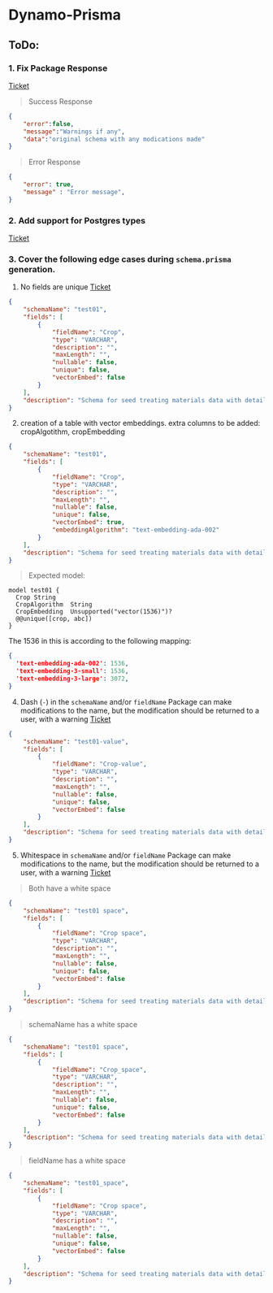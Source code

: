 # Dynamo-Prisma


## ToDo:

### 1. Fix Package Response
[Ticket](https://github.com/techsavvyash/dynamo-prisma/issues/13)

> Success Response
```json
{
    "error":false,
    "message":"Warnings if any",
    "data":"original schema with any modications made"
}
```

> Error Response
```json
{
    "error": true,
    "message" : "Error message",
}
```
### 2. Add support for Postgres types
[Ticket](https://github.com/techsavvyash/dynamo-prisma/issues/23)

### 3. Cover the following edge cases during `schema.prisma` generation.
1. No fields are unique
[Ticket](https://github.com/techsavvyash/dynamo-prisma/issues/5)
```json
{
    "schemaName": "test01",
    "fields": [
        {
            "fieldName": "Crop",
            "type": "VARCHAR",
            "description": "",
            "maxLength": "",
            "nullable": false,
            "unique": false,
            "vectorEmbed": false
        }
    ],
    "description": "Schema for seed treating materials data with details of each order"
}
```
  2. creation of a table with vector embeddings. extra columns to be added: cropAlgotithm, cropEmbedding
```json
{
    "schemaName": "test01",
    "fields": [
        {
            "fieldName": "Crop",
            "type": "VARCHAR",
            "description": "",
            "maxLength": "",
            "nullable": false,
            "unique": false,
            "vectorEmbed": true,
            "embeddingAlgorithm": "text-embedding-ada-002"
        }
    ],
    "description": "Schema for seed treating materials data with details of each order"
}
```
> Expected model:

```prisma
model test01 {
  Crop String
  CropAlgorithm  String
  CropEmbedding  Unsupported("vector(1536)")?
  @@unique([crop, abc])
}
```
The 1536 in this is according to the following mapping:
```json
{
  'text-embedding-ada-002': 1536,
  'text-embedding-3-small': 1536,
  'text-embedding-3-large': 3072,
}
```

4. Dash (`-`) in the `schemaName` and/or `fieldName`
Package can make modifications to the name, but the modification should be returned to a user, with a warning
[Ticket](https://github.com/techsavvyash/dynamo-prisma/issues/6)
```json
{
    "schemaName": "test01-value",
    "fields": [
        {
            "fieldName": "Crop-value",
            "type": "VARCHAR",
            "description": "",
            "maxLength": "",
            "nullable": false,
            "unique": false,
            "vectorEmbed": false
        }
    ],
    "description": "Schema for seed treating materials data with details of each order"
}
```
5. Whitespace in `schemaName` and/or `fieldName`
Package can make modifications to the name, but the modification should be returned to a user, with a warning
[Ticket](https://github.com/techsavvyash/dynamo-prisma/issues/3)

> Both have a white space
```json
{
    "schemaName": "test01 space",
    "fields": [
        {
            "fieldName": "Crop space",
            "type": "VARCHAR",
            "description": "",
            "maxLength": "",
            "nullable": false,
            "unique": false,
            "vectorEmbed": false
        }
    ],
    "description": "Schema for seed treating materials data with details of each order"
}
```
> schemaName has a white space
```json
{
    "schemaName": "test01 space",
    "fields": [
        {
            "fieldName": "Crop_space",
            "type": "VARCHAR",
            "description": "",
            "maxLength": "",
            "nullable": false,
            "unique": false,
            "vectorEmbed": false
        }
    ],
    "description": "Schema for seed treating materials data with details of each order"
}
```
> fieldName has a white space
```json
{
    "schemaName": "test01_space",
    "fields": [
        {
            "fieldName": "Crop space",
            "type": "VARCHAR",
            "description": "",
            "maxLength": "",
            "nullable": false,
            "unique": false,
            "vectorEmbed": false
        }
    ],
    "description": "Schema for seed treating materials data with details of each order"
}
```